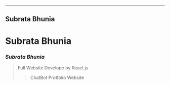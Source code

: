 
---
Subrata Bhunia
---

Subrata Bhunia
=======
### _**Subrata Bhunia**_
>Full Website Develope by React.js
>>ChatBot
>>Protfolio Website